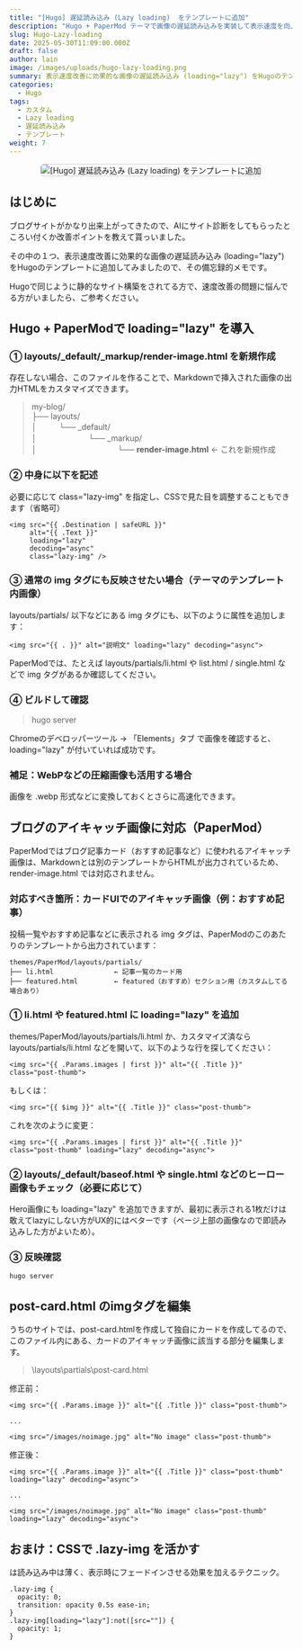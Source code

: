 ```yaml
---
title: "[Hugo] 遅延読み込み (Lazy loading)  をテンプレートに追加"
description: "Hugo + PaperMod テーマで画像の遅延読み込みを実装して表示速度を向上させる方法を紹介します。"
slug: Hugo-Lazy-loading
date: 2025-05-30T11:09:00.000Z
draft: false
author: lain
image: /images/uploads/hugo-lazy-loading.png
summary: 表示速度改善に効果的な画像の遅延読み込み (loading="lazy") をHugoのテンプレートに追加してみました
categories:
  - Hugo
tags:
  - カスタム
  - Lazy loading
  - 遅延読み込み
  - テンプレート
weight: 7
---
```

<center>
<img src="/images/uploads/hugo-lazy-loading.png" alt="[Hugo] 遅延読み込み (Lazy loading)  をテンプレートに追加" loading="lazy" decoding="async" style="max-width:80%; height:auto; border:1px solid #ccc; border-radius:6px;" />
</center>

## はじめに

ブログサイトがかなり出来上がってきたので、AIにサイト診断をしてもらったところい付くか改善ポイントを教えて貰っいました。

その中の１つ、表示速度改善に効果的な画像の遅延読み込み (loading="lazy") をHugoのテンプレートに追加してみましたので、その備忘録的メモです。

Hugoで同じように静的なサイト構築をされてる方で、速度改善の問題に悩んでる方がいましたら、ご参考ください。

## Hugo + PaperModで loading="lazy" を導入

### ① layouts/_default/_markup/render-image.html を新規作成

存在しない場合、このファイルを作ることで、Markdownで挿入された画像の出力HTMLをカスタマイズできます。

> my-blog/<br>
> ├── layouts/<br>
> │ 　  　 └── _default/<br>
> │     　　　　　　  └── _markup/<br>
> │           　　　　　　　　　　└── **render-image.html**  ← これを新規作成<br>


### ② 中身に以下を記述
必要に応じて class="lazy-img" を指定し、CSSで見た目を調整することもできます（省略可）

```
<img src="{{ .Destination | safeURL }}"
     alt="{{ .Text }}"
     loading="lazy"
     decoding="async"
     class="lazy-img" />
```

### ③ 通常の img タグにも反映させたい場合（テーマのテンプレート内画像）

layouts/partials/ 以下などにある img タグにも、以下のように属性を追加します：

```
<img src="{{ . }}" alt="説明文" loading="lazy" decoding="async">
```
PaperModでは、たとえば layouts/partials/li.html や list.html / single.html などで img タグがあるか確認してください。

### ④ ビルドして確認

> hugo server

Chromeのデベロッパーツール → 「Elements」タブ で画像を確認すると、loading="lazy" が付いていれば成功です。

### 補足：WebPなどの圧縮画像も活用する場合

画像を .webp 形式などに変換しておくとさらに高速化できます。

## ブログのアイキャッチ画像に対応（PaperMod）

PaperModではブログ記事カード（おすすめ記事など）に使われるアイキャッチ画像は、Markdownとは別のテンプレートからHTMLが出力されているため、render-image.html では対応されません。

### 対応すべき箇所：カードUIでのアイキャッチ画像（例：おすすめ記事）

投稿一覧やおすすめ記事などに表示される img タグは、PaperModのこのあたりのテンプレートから出力されています：

```
themes/PaperMod/layouts/partials/
├── li.html               ← 記事一覧のカード用
├── featured.html         ← featured（おすすめ）セクション用（カスタムしてる場合あり）
```


### ① li.html や featured.html に loading="lazy" を追加

themes/PaperMod/layouts/partials/li.html か、カスタマイズ済なら 
layouts/partials/li.html などを開いて、以下のような行を探してください：

```
<img src="{{ .Params.images | first }}" alt="{{ .Title }}" class="post-thumb">
```
もしくは：
```
<img src="{{ $img }}" alt="{{ .Title }}" class="post-thumb">
```

これを次のように変更：

```
<img src="{{ .Params.images | first }}" alt="{{ .Title }}" class="post-thumb" loading="lazy" decoding="async">
```

### ② layouts/_default/baseof.html や single.html などのヒーロー画像もチェック（必要に応じて）

Hero画像にも loading="lazy" を追加できますが、最初に表示される1枚だけは敢えてlazyにしない方がUX的にはベターです（ページ上部の画像なので即読み込みした方がよいため）。

### ③ 反映確認

```
hugo server
```

## post-card.html のimgタグを編集

うちのサイトでは、post-card.htmlを作成して独自にカードを作成してるので、このファイル内にある、カードのアイキャッチ画像に該当する部分を編集します。

> \layouts\partials\post-card.html

修正前：
```
<img src="{{ .Params.image }}" alt="{{ .Title }}" class="post-thumb">

...

<img src="/images/noimage.jpg" alt="No image" class="post-thumb">

```

 修正後：

```
<img src="{{ .Params.image }}" alt="{{ .Title }}" class="post-thumb" loading="lazy" decoding="async">

...

<img src="/images/noimage.jpg" alt="No image" class="post-thumb" loading="lazy" decoding="async">
```


## おまけ：CSSで .lazy-img を活かす

は読み込み中は薄く、表示時にフェードインさせる効果を加えるテクニック。

```
.lazy-img {
  opacity: 0;
  transition: opacity 0.5s ease-in;
}
.lazy-img[loading="lazy"]:not([src=""]) {
  opacity: 1;
}
```

